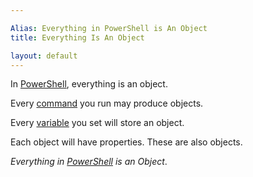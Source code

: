 ```yaml
---

Alias: Everything in PowerShell is An Object
title: Everything Is An Object

layout: default
---
```


In [PowerShell](/PowerShell), everything is an object.

Every [command](/PowerShell/Commands) you run may produce objects.

Every [variable](/PowerShell/Variables) you set will store an object.

Each object will have properties.  These are also objects.

_Everything in [PowerShell](/PowerShell) is an Object_.
